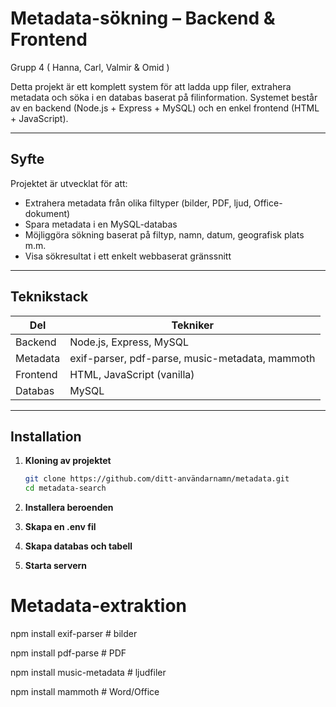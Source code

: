 # Metadata-sökning – Backend & Frontend 

Grupp 4 ( Hanna, Carl, Valmir & Omid )

Detta projekt är ett komplett system för att ladda upp filer, extrahera metadata och söka i en databas baserat på filinformation. Systemet består av en backend (Node.js + Express + MySQL) och en enkel frontend (HTML + JavaScript).

---

## Syfte

Projektet är utvecklat för att:
- Extrahera metadata från olika filtyper (bilder, PDF, ljud, Office-dokument)
- Spara metadata i en MySQL-databas
- Möjliggöra sökning baserat på filtyp, namn, datum, geografisk plats m.m.
- Visa sökresultat i ett enkelt webbaserat gränssnitt

---

## Teknikstack

| Del        | Tekniker                     |
|------------|------------------------------|
| Backend    | Node.js, Express, MySQL      |
| Metadata   | exif-parser, pdf-parse, music-metadata, mammoth |
| Frontend   | HTML, JavaScript (vanilla)   |
| Databas    | MySQL                        |

---

## Installation

1. **Kloning av projektet**
   ```bash
   git clone https://github.com/ditt-användarnamn/metadata.git
   cd metadata-search

2. **Installera beroenden**

3. **Skapa en .env fil**

4. **Skapa databas och tabell**

5. **Starta servern**

# Metadata-extraktion
npm install exif-parser       # bilder

npm install pdf-parse         # PDF

npm install music-metadata    # ljudfiler

npm install mammoth           # Word/Office
